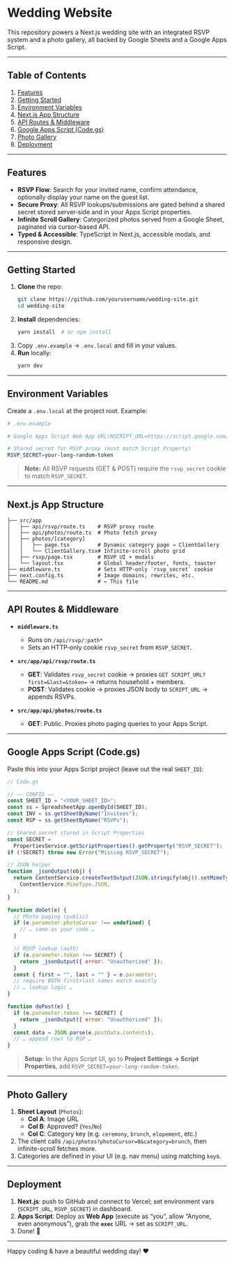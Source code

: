 # Wedding Website

This repository powers a Next.js wedding site with an integrated RSVP system and a photo gallery, all backed by Google Sheets and a Google Apps Script.

---

## Table of Contents

1. [Features](#features)
2. [Getting Started](#getting-started)
3. [Environment Variables](#environment-variables)
4. [Next.js App Structure](#nextjs-app-structure)
5. [API Routes & Middleware](#api-routes--middleware)
6. [Google Apps Script (Code.gs)](#google-apps-script-codegs)
7. [Photo Gallery](#photo-gallery)
8. [Deployment](#deployment)

---

## Features

- **RSVP Flow**: Search for your invited name, confirm attendance, optionally display your name on the guest list.
- **Secure Proxy**: All RSVP lookups/submissions are gated behind a shared secret stored server‑side and in your Apps Script properties.
- **Infinite Scroll Gallery**: Categorized photos served from a Google Sheet, paginated via cursor-based API.
- **Typed & Accessible**: TypeScript in Next.js, accessible modals, and responsive design.

---

## Getting Started

1. **Clone** the repo:
   ```bash
   git clone https://github.com/yourusername/wedding-site.git
   cd wedding-site
   ```
2. **Install** dependencies:
   ```bash
   yarn install  # or npm install
   ```
3. Copy `.env.example` → `.env.local` and fill in your values.
4. **Run** locally:
   ```bash
   yarn dev
   ```

---

## Environment Variables

Create a `.env.local` at the project root. Example:

```bash
# .env.example

# Google Apps Script Web App URL\NSCRIPT_URL=https://script.google.com/macros/s/AKfy.../exec

# Shared secret for RSVP proxy (must match Script Property)
RSVP_SECRET=your-long-random-token
```

> **Note:** All RSVP requests (GET & POST) require the `rsvp_secret` cookie to match `RSVP_SECRET`.

---

## Next.js App Structure

```
├── src/app
│   ├── api/rsvp/route.ts    # RSVP proxy route
│   ├── api/photos/route.ts  # Photo fetch proxy
│   ├── photos/[category]
│   │   ├── page.tsx         # Dynamic category page → ClientGallery
│   │   └── ClientGallery.tsx# Infinite-scroll photo grid
│   ├── rsvp/page.tsx        # RSVP UI + modals
│   └── layout.tsx           # Global header/footer, fonts, toaster
├── middleware.ts            # Sets HTTP-only `rsvp_secret` cookie
├── next.config.ts           # Image domains, rewrites, etc.
└── README.md                # ← This file
```

---

## API Routes & Middleware

- **`middleware.ts`**

  - Runs on `/api/rsvp/:path*`
  - Sets an HTTP‑only cookie `rsvp_secret` from `RSVP_SECRET`.

- **`src/app/api/rsvp/route.ts`**

  - **GET**: Validates `rsvp_secret` cookie → proxies `GET SCRIPT_URL?first=&last=&token=` → returns household + members.
  - **POST**: Validates cookie → proxies JSON body to `SCRIPT_URL` → appends RSVPs.

- **`src/app/api/photos/route.ts`**
  - **GET**: Public. Proxies photo paging queries to your Apps Script.

---

## Google Apps Script (Code.gs)

Paste this into your Apps Script project (leave out the real `SHEET_ID`):

```js
// Code.gs

// —– CONFIG —–
const SHEET_ID = "<YOUR_SHEET_ID>";
const ss = SpreadsheetApp.openById(SHEET_ID);
const INV = ss.getSheetByName("Invitees");
const RSP = ss.getSheetByName("RSVPs");

// Shared secret stored in Script Properties
const SECRET =
  PropertiesService.getScriptProperties().getProperty("RSVP_SECRET");
if (!SECRET) throw new Error("Missing RSVP_SECRET");

// JSON helper
function _jsonOutput(obj) {
  return ContentService.createTextOutput(JSON.stringify(obj)).setMimeType(
    ContentService.MimeType.JSON,
  );
}

function doGet(e) {
  // Photo paging (public)
  if (e.parameter.photoCursor !== undefined) {
    // … same as your code …
  }

  // RSVP lookup (auth)
  if (e.parameter.token !== SECRET) {
    return _jsonOutput({ error: "Unauthorized" });
  }
  const { first = "", last = "" } = e.parameter;
  // require BOTH first+last names match exactly
  // … lookup logic …
}

function doPost(e) {
  if (e.parameter.token !== SECRET) {
    return _jsonOutput({ error: "Unauthorized" });
  }
  const data = JSON.parse(e.postData.contents);
  // … append rows to RSP …
}
```

> **Setup**: In the Apps Script UI, go to **Project Settings → Script Properties**, add `RSVP_SECRET=your-long-random-token`.

---

## Photo Gallery

1. **Sheet Layout** (`Photos`):
   - **Col A**: Image URL
   - **Col B**: Approved? (`Yes`/`No`)
   - **Col C**: Category key (e.g. `ceremony`, `brunch`, `elopement`, etc.)
2. The client calls `/api/photos?photoCursor=0&category=brunch`, then infinite-scroll fetches more.
3. Categories are defined in your UI (e.g. nav menu) using matching `key`s.

---

## Deployment

1. **Next.js**: push to GitHub and connect to Vercel; set environment vars (`SCRIPT_URL`, `RSVP_SECRET`) in dashboard.
2. **Apps Script**: Deploy as **Web App** (execute as “you”, allow “Anyone, even anonymous”), grab the **`exec`** URL → set as `SCRIPT_URL`.
3. Done! 🎉

---

Happy coding & have a beautiful wedding day! ❤️
